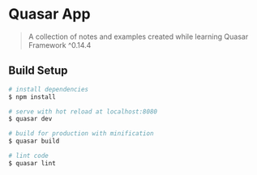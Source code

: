 # Quasar App

> A collection of notes and examples created while learning Quasar Framework ^0.14.4

## Build Setup

``` bash
# install dependencies
$ npm install

# serve with hot reload at localhost:8080
$ quasar dev

# build for production with minification
$ quasar build

# lint code
$ quasar lint
```
